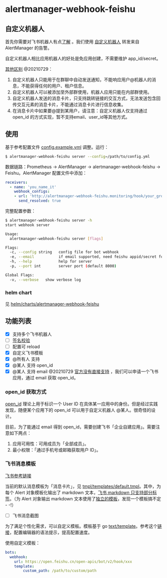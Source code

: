 # alertmanager-webhook-feishu

## 自定义机器人

首先你需要对飞书机器人有点[了解](https://open.feishu.cn/document/ukTMukTMukTM/uATM04CMxQjLwEDN) 。我们使用 [自定义机器人](https://open.feishu.cn/document/ukTMukTMukTM/ucTM5YjL3ETO24yNxkjN) 转发来自 AlertManager 的告警。

自定义机器人相比应用机器人的好处是免应用创建，不需要维护 app_id/secret。

[其他区别](https://open.feishu.cn/document/ukTMukTMukTM/ucTM5YjL3ETO24yNxkjN) @20210729：

1. 自定义机器人只能用于在群聊中自动发送通知，不能响应用户@机器人的消息，不能获得任何的用户、租户信息。 
2. 自定义机器人可以被添加至外部群使用，机器人应用只能在内部群使用。
3. 自定义机器人发送的消息卡片，只支持跳转链接的交互方式，无法发送包含回传交互元素的消息卡片，不能通过消息卡片进行信息收集。
4. 在消息卡片中如果要@提到某用户，请注意：自定义机器人仅支持通过 open_id 的方式实现，暂不支持email、user_id等其他方式。

## 使用

基于参考配置文件 [config.example.yml](config.example.yml) 调整。运行：

```bash
$ alertmanager-webhook-feishu server --config=/path/to/config.yml
```

数据链路：Prometheus -> AlertManager -> alertmanager-webhook-feishu -> Feishu。AlertManager 配置文件中添加：

```yaml
receivers:
  - name: 'you_name_it'
    webhook_configs:
    - url: 'http://alertmanager-webhook-feishu.monitoring/hook/your_group_name'
      send_resolved: true
```

完整配置参数：

```bash
$ alertmanager-webhook-feishu server -h
start webhook server

Usage:
  alertmanager-webhook-feishu server [flags]

Flags:
  -c, --config string   config file for bot webhook
  -e, --email           if email supported, need feishu appid/secret for enabling
  -h, --help            help for server
  -p, --port int        server port (default 8000)

Global Flags:
  -v, --verbose   show verbose log

```



### helm chart

见 [helm/charts/alertmanager-webhook-feishu](helm/charts/alertmanager-webhook-feishu)

## 功能列表

- [x] 支持多个飞书机器人
- [ ] [签名校验](https://open.feishu.cn/document/ukTMukTMukTM/ucTM5YjL3ETO24yNxkjN#348211be)
- [ ] 配置可 reload
- [x] 自定义飞书模板
- [x] @所有人 支持
- [x] @某人 支持 open_id
- [x] @某人 支持 email  @20210729 [官方没有直接支持](https://open.feishu.cn/document/ukTMukTMukTM/ucTM5YjL3ETO24yNxkjN#4996824a) ，我们可以申请一个飞书应用，通过 email 获取 open_id。

### open_id 获取方式

[open_id](https://open.feishu.cn/document/home/user-identity-introduction/open-id) 理论上用于标识一个 User ID 在具体某一应用中的身份。但是经过实践发现，随便某个应用下的 open_id 可以用于自定义机器人 @某人。很奇怪的设计。

目前，为了能通过 email 得到 open_id，需要创建飞书「企业自建应用」。需要注意如下两点：

1. 应用可用性：可用成员为「全部成员」。
2. 最小权限：「通过手机号或邮箱获取用户 ID」。

### 飞书消息模板

[飞书参考链接](https://open.feishu.cn/document/ukTMukTMukTM/ucTM5YjL3ETO24yNxkjN#8b0f2a1b)

当前的默认消息模板为「消息卡片」，见 [tmpl/templates/default.tmpl](tmpl/templates/default.tmpl)。其中，为每个 Alert 对象模板化输出了 markdown 文本，[飞书 markdown 只支持部分标签](https://open.feishu.cn/document/ukTMukTMukTM/uADOwUjLwgDM14CM4ATN)。（为 Alert 对象输出 markdown 文本使用了[独立的模板](tmpl/templates/default_alert.tmpl)，发现一个模板搞不定 - -!）

- [ ] 飞书消息截图

为了满足个性化需求，可以自定义模板。模板基于 go [text/template](https://golang.org/pkg/text/template/)。参考这个[链接](https://stackoverflow.com/questions/55170279/go-text-template-syntax-highlighting-in-goland)，配置编辑器的语法提示，提高配置速度。

使用自定义模板：

```yaml
bots:
  webhook:
    url: https://open.feishu.cn/open-apis/bot/v2/hook/xxx
    template:
    	custom_path: /path/to/custom/path

```

